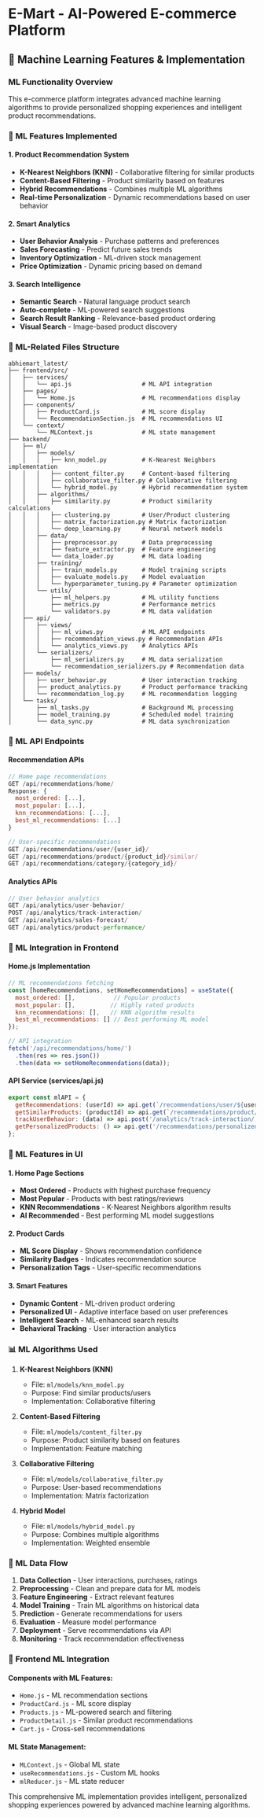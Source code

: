 # E-Mart - AI-Powered E-commerce Platform

## 🤖 Machine Learning Features & Implementation

### ML Functionality Overview

This e-commerce platform integrates advanced machine learning algorithms to provide personalized shopping experiences and intelligent product recommendations.

### 🎯 ML Features Implemented

#### 1. **Product Recommendation System**
- **K-Nearest Neighbors (KNN)** - Collaborative filtering for similar products
- **Content-Based Filtering** - Product similarity based on features
- **Hybrid Recommendations** - Combines multiple ML algorithms
- **Real-time Personalization** - Dynamic recommendations based on user behavior

#### 2. **Smart Analytics**
- **User Behavior Analysis** - Purchase patterns and preferences
- **Sales Forecasting** - Predict future sales trends
- **Inventory Optimization** - ML-driven stock management
- **Price Optimization** - Dynamic pricing based on demand

#### 3. **Search Intelligence**
- **Semantic Search** - Natural language product search
- **Auto-complete** - ML-powered search suggestions
- **Search Result Ranking** - Relevance-based product ordering
- **Visual Search** - Image-based product discovery

### 📁 ML-Related Files Structure

```
abhiemart_latest/
├── frontend/src/
│   ├── services/
│   │   └── api.js                    # ML API integration
│   ├── pages/
│   │   └── Home.js                   # ML recommendations display
│   ├── components/
│   │   ├── ProductCard.js            # ML score display
│   │   └── RecommendationSection.js  # ML recommendations UI
│   └── context/
│       └── MLContext.js              # ML state management
├── backend/
│   ├── ml/
│   │   ├── models/
│   │   │   ├── knn_model.py          # K-Nearest Neighbors implementation
│   │   │   ├── content_filter.py     # Content-based filtering
│   │   │   ├── collaborative_filter.py # Collaborative filtering
│   │   │   └── hybrid_model.py       # Hybrid recommendation system
│   │   ├── algorithms/
│   │   │   ├── similarity.py         # Product similarity calculations
│   │   │   ├── clustering.py         # User/Product clustering
│   │   │   ├── matrix_factorization.py # Matrix factorization
│   │   │   └── deep_learning.py      # Neural network models
│   │   ├── data/
│   │   │   ├── preprocessor.py       # Data preprocessing
│   │   │   ├── feature_extractor.py  # Feature engineering
│   │   │   └── data_loader.py        # ML data loading
│   │   ├── training/
│   │   │   ├── train_models.py       # Model training scripts
│   │   │   ├── evaluate_models.py    # Model evaluation
│   │   │   └── hyperparameter_tuning.py # Parameter optimization
│   │   └── utils/
│   │       ├── ml_helpers.py         # ML utility functions
│   │       ├── metrics.py            # Performance metrics
│   │       └── validators.py         # ML data validation
│   ├── api/
│   │   ├── views/
│   │   │   ├── ml_views.py           # ML API endpoints
│   │   │   ├── recommendation_views.py # Recommendation APIs
│   │   │   └── analytics_views.py    # Analytics APIs
│   │   └── serializers/
│   │       ├── ml_serializers.py     # ML data serialization
│   │       └── recommendation_serializers.py # Recommendation data
│   ├── models/
│   │   ├── user_behavior.py          # User interaction tracking
│   │   ├── product_analytics.py      # Product performance tracking
│   │   └── recommendation_log.py     # ML recommendation logging
│   └── tasks/
│       ├── ml_tasks.py               # Background ML processing
│       ├── model_training.py         # Scheduled model training
│       └── data_sync.py              # ML data synchronization
```

### 🔧 ML API Endpoints

#### Recommendation APIs
```javascript
// Home page recommendations
GET /api/recommendations/home/
Response: {
  most_ordered: [...],
  most_popular: [...],
  knn_recommendations: [...],
  best_ml_recommendations: [...]
}

// User-specific recommendations
GET /api/recommendations/user/{user_id}/
GET /api/recommendations/product/{product_id}/similar/
GET /api/recommendations/category/{category_id}/
```

#### Analytics APIs
```javascript
// User behavior analytics
GET /api/analytics/user-behavior/
POST /api/analytics/track-interaction/
GET /api/analytics/sales-forecast/
GET /api/analytics/product-performance/
```

### 🚀 ML Integration in Frontend

#### Home.js Implementation
```javascript
// ML recommendations fetching
const [homeRecommendations, setHomeRecommendations] = useState({
  most_ordered: [],           // Popular products
  most_popular: [],          // Highly rated products
  knn_recommendations: [],   // KNN algorithm results
  best_ml_recommendations: [] // Best performing ML model
});

// API integration
fetch('/api/recommendations/home/')
  .then(res => res.json())
  .then(data => setHomeRecommendations(data));
```

#### API Service (services/api.js)
```javascript
export const mlAPI = {
  getRecommendations: (userId) => api.get(`/recommendations/user/${userId}/`),
  getSimilarProducts: (productId) => api.get(`/recommendations/product/${productId}/similar/`),
  trackUserBehavior: (data) => api.post('/analytics/track-interaction/', data),
  getPersonalizedProducts: () => api.get('/recommendations/personalized/')
};
```

### 🎯 ML Features in UI

#### 1. **Home Page Sections**
- **Most Ordered** - Products with highest purchase frequency
- **Most Popular** - Products with best ratings/reviews
- **KNN Recommendations** - K-Nearest Neighbors algorithm results
- **AI Recommended** - Best performing ML model suggestions

#### 2. **Product Cards**
- **ML Score Display** - Shows recommendation confidence
- **Similarity Badges** - Indicates recommendation source
- **Personalization Tags** - User-specific recommendations

#### 3. **Smart Features**
- **Dynamic Content** - ML-driven product ordering
- **Personalized UI** - Adaptive interface based on user preferences
- **Intelligent Search** - ML-enhanced search results
- **Behavioral Tracking** - User interaction analytics

### 📊 ML Algorithms Used

1. **K-Nearest Neighbors (KNN)**
   - File: `ml/models/knn_model.py`
   - Purpose: Find similar products/users
   - Implementation: Collaborative filtering

2. **Content-Based Filtering**
   - File: `ml/models/content_filter.py`
   - Purpose: Product similarity based on features
   - Implementation: Feature matching

3. **Collaborative Filtering**
   - File: `ml/models/collaborative_filter.py`
   - Purpose: User-based recommendations
   - Implementation: Matrix factorization

4. **Hybrid Model**
   - File: `ml/models/hybrid_model.py`
   - Purpose: Combines multiple algorithms
   - Implementation: Weighted ensemble

### 🔄 ML Data Flow

1. **Data Collection** - User interactions, purchases, ratings
2. **Preprocessing** - Clean and prepare data for ML models
3. **Feature Engineering** - Extract relevant features
4. **Model Training** - Train ML algorithms on historical data
5. **Prediction** - Generate recommendations for users
6. **Evaluation** - Measure model performance
7. **Deployment** - Serve recommendations via API
8. **Monitoring** - Track recommendation effectiveness

### 🎨 Frontend ML Integration

#### Components with ML Features:
- `Home.js` - ML recommendation sections
- `ProductCard.js` - ML score display
- `Products.js` - ML-powered search and filtering
- `ProductDetail.js` - Similar product recommendations
- `Cart.js` - Cross-sell recommendations

#### ML State Management:
- `MLContext.js` - Global ML state
- `useRecommendations.js` - Custom ML hooks
- `mlReducer.js` - ML state reducer

This comprehensive ML implementation provides intelligent, personalized shopping experiences powered by advanced machine learning algorithms.